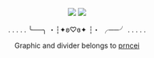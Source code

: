 <p align="center">
<img src="https://64.media.tumblr.com/808db1dde169ed86e6ff634a0a692c2d/b48cb2dcdb51804a-bb/s2048x3072/3a7222ae1422d35ed756e9b670660e9f06168193.pnj">
<img src="https://64.media.tumblr.com/60bd659decda9b20f63e461c573e04ed/b48cb2dcdb51804a-03/s400x600/b333e8c57c2d1c01a26f09e1b40344b97439b4a9.pnj">
  <div align="center"
    
. . . . . ╰──╮ ・┆✦ʚ♡ɞ✦ ┆・ ╭──╯ . . . . .

Graphic and divider belongs to [prncei](https://www.tumblr.com/prncei/757795418441744384/hi-mootie-tootiecould-i-request-dan-heng)
